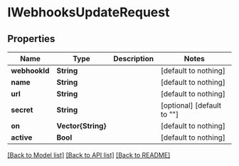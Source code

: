 # IWebhooksUpdateRequest


## Properties
Name | Type | Description | Notes
------------ | ------------- | ------------- | -------------
**webhookId** | **String** |  | [default to nothing]
**name** | **String** |  | [default to nothing]
**url** | **String** |  | [default to nothing]
**secret** | **String** |  | [optional] [default to ""]
**on** | **Vector{String}** |  | [default to nothing]
**active** | **Bool** |  | [default to nothing]


[[Back to Model list]](../README.md#models) [[Back to API list]](../README.md#api-endpoints) [[Back to README]](../README.md)


